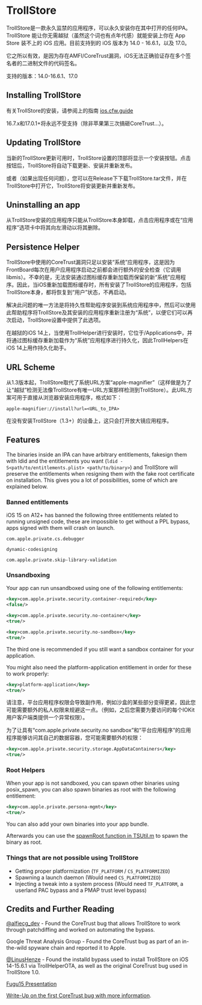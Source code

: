 # TrollStore
TrollStore是一款永久监禁的应用程序，可以永久安装你在其中打开的任何IPA。 
TrollStore 能让你无需越狱（虽然这个词也有点年代感）就能安装上你在 App Store 装不上的 iOS 应用。目前支持到的 iOS 版本为 14.0 - 16.6.1，以及 17.0。

它之所以有效，是因为存在AMFI/CoreTrust漏洞，iOS无法正确验证存在多个签名者的二进制文件的代码签名。

支持的版本：14.0-16.6.1、17.0

## Installing TrollStore

有关TrollStore的安装，请参阅上的指南 [ios.cfw.guide](https://ios.cfw.guide/installing-trollstore)

16.7.x和17.0.1+将永远不受支持（除非苹果第三次搞砸CoreTrust…）。

## Updating TrollStore

当新的TrollStore更新可用时，TrollStore设置的顶部将显示一个安装按钮。点击按钮后，TrollStore将自动下载更新、安装并重新发布。

或者（如果出现任何问题），您可以在Release下下载TrollStore.tar文件，并在TrollStore中打开它，TrollStore将安装更新并重新发布。

## Uninstalling an app

从TrollStore安装的应用程序只能从TrollStore本身卸载，点击应用程序或在“应用程序”选项卡中将其向左滑动以将其删除。

## Persistence Helper

TrollStore中使用的CoreTrust漏洞只足以安装“系统”应用程序，这是因为FrontBoard每次在用户应用程序启动之前都会进行额外的安全检查（它调用libmis）。不幸的是，无法安装通过图标缓存重新加载而保留的新“系统”应用程序。因此，当iOS重新加载图标缓存时，所有安装了TrollStore的应用程序，包括TrollStore本身，都将恢复到“用户”状态，不再启动。

解决此问题的唯一方法是将持久性帮助程序安装到系统应用程序中，然后可以使用此帮助程序将TrollStore及其安装的应用程序重新注册为“系统”，以便它们可以再次启动，TrollStore设置中提供了此选项。

在越狱的iOS 14上，当使用TrollHelper进行安装时，它位于/Applications中，并将通过图标缓存重新加载作为“系统”应用程序进行持久化，因此TrollHelpers在iOS 14上用作持久化助手。

## URL Scheme

从1.3版本起，TrollStore取代了系统URL方案“apple-magnifier”（这样做是为了让“越狱”检测无法像TrollStore有唯一URL方案那样检测到TrollStore）。此URL方案可用于直接从浏览器安装应用程序，格式如下：

`apple-magnifier://install?url=<URL_to_IPA>`

在没有安装TrollStore（1.3+）的设备上，这只会打开放大镜应用程序。

## Features

The binaries inside an IPA can have arbitrary entitlements, fakesign them with ldid and the entitlements you want (`ldid -S<path/to/entitlements.plist> <path/to/binary>`) and TrollStore will preserve the entitlements when resigning them with the fake root certificate on installation. This gives you a lot of possibilities, some of which are explained below.

### Banned entitlements

iOS 15 on A12+ has banned the following three entitlements related to running unsigned code, these are impossible to get without a PPL bypass, apps signed with them will crash on launch.

`com.apple.private.cs.debugger`

`dynamic-codesigning`

`com.apple.private.skip-library-validation`

### Unsandboxing

Your app can run unsandboxed using one of the following entitlements:

```xml
<key>com.apple.private.security.container-required</key>
<false/>
```

```xml
<key>com.apple.private.security.no-container</key>
<true/>
```

```xml
<key>com.apple.private.security.no-sandbox</key>
<true/>
```

The third one is recommended if you still want a sandbox container for your application.

You might also need the platform-application entitlement in order for these to work properly:

```xml
<key>platform-application</key>
<true/>
```

请注意，平台应用程序权限会导致副作用，例如沙盒的某些部分变得更紧，因此您可能需要额外的私人权限来规避这一点。（例如，之后您需要为要访问的每个IOKit用户客户端类提供一个异常权限）。

为了让具有“com.apple.private.security.no sandbox”和“平台应用程序”的应用程序能够访问其自己的数据容器，您可能需要额外的权限：
```xml
<key>com.apple.private.security.storage.AppDataContainers</key>
<true/>
```

### Root Helpers

When your app is not sandboxed, you can spawn other binaries using posix_spawn, you can also spawn binaries as root with the following entitlement:

```xml
<key>com.apple.private.persona-mgmt</key>
<true/>
```

You can also add your own binaries into your app bundle.

Afterwards you can use the [spawnRoot function in TSUtil.m](./Shared/TSUtil.m#L79) to spawn the binary as root.

### Things that are not possible using TrollStore

- Getting proper platformization (`TF_PLATFORM` / `CS_PLATFORMIZED`)
- Spawning a launch daemon (Would need `CS_PLATFORMIZED`)
- Injecting a tweak into a system process (Would need `TF_PLATFORM`, a userland PAC bypass and a PMAP trust level bypass)

## Credits and Further Reading

[@alfiecg_dev](https://twitter.com/alfiecg_dev/) - Found the CoreTrust bug that allows TrollStore to work through patchdiffing and worked on automating the bypass.

Google Threat Analysis Group - Found the CoreTrust bug as part of an in-the-wild spyware chain and reported it to Apple.

[@LinusHenze](https://twitter.com/LinusHenze) - Found the installd bypass used to install TrollStore on iOS 14-15.6.1 via TrollHelperOTA, as well as the original CoreTrust bug used in TrollStore 1.0.

[Fugu15 Presentation](https://youtu.be/rPTifU1lG7Q)

[Write-Up on the first CoreTrust bug with more information](https://worthdoingbadly.com/coretrust/).
